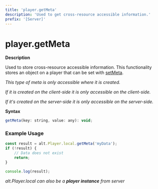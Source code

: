 ```yaml
---
title: 'player.getMeta'
description: 'Used to get cross-resource accessible information.'
prefix: '[Server]'
---
```


# player.getMeta

**Description**

Used to store cross-resource accessible information. This functionality stores an object on a player that can be set with [setMeta](./setMeta.md).

_This type of meta is only accessible where it is created._

_If it is created on the client-side it is only accessible on the client-side._

_If it's created on the server-side it is only accessible on the server-side._

**Syntax**

```js
getMeta(key: string, value: any): void;
```

### Example Usage

```js
const result = alt.Player.local.getMeta('myData');
if (!result) {
    // Data does not exist
    return;
}

console.log(result);
```

_alt.Player.local can also be a **player instance** from server_
